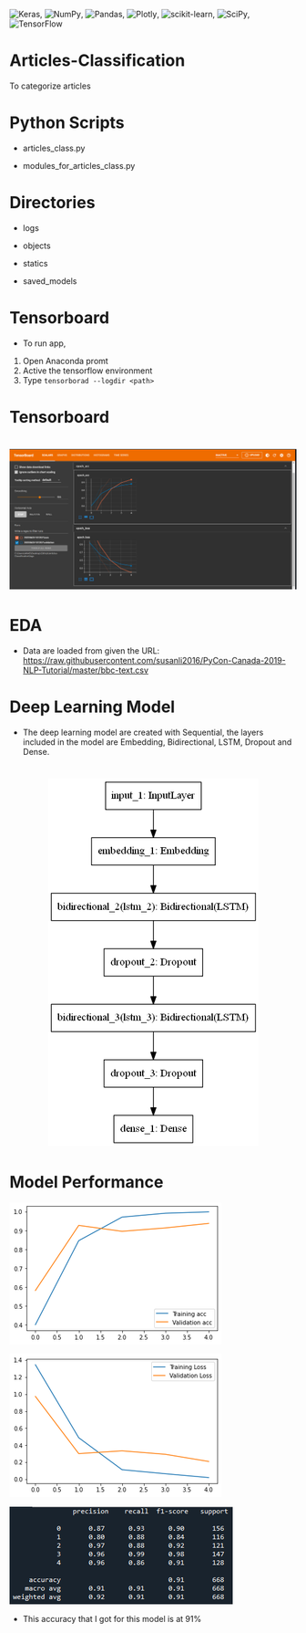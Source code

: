 ![Keras](https://img.shields.io/badge/Keras-%23D00000.svg?style=for-the-badge&logo=Keras&logoColor=white), ![NumPy](https://img.shields.io/badge/numpy-%23013243.svg?style=for-the-badge&logo=numpy&logoColor=white), 	![Pandas](https://img.shields.io/badge/pandas-%23150458.svg?style=for-the-badge&logo=pandas&logoColor=white), ![Plotly](https://img.shields.io/badge/Plotly-%233F4F75.svg?style=for-the-badge&logo=plotly&logoColor=white), ![scikit-learn](https://img.shields.io/badge/scikit--learn-%23F7931E.svg?style=for-the-badge&logo=scikit-learn&logoColor=white), ![SciPy](https://img.shields.io/badge/SciPy-%230C55A5.svg?style=for-the-badge&logo=scipy&logoColor=%white), 	![TensorFlow](https://img.shields.io/badge/TensorFlow-%23FF6F00.svg?style=for-the-badge&logo=TensorFlow&logoColor=white)

# Articles-Classification
 To categorize articles

# Python Scripts
  * articles_class.py
  
  * modules_for_articles_class.py

# Directories

  * logs

  * objects
  
  * statics
  
  * saved_models

# Tensorboard
  * To run app,
   1. Open Anaconda promt
   2. Active the tensorflow environment
   3. Type `tensorborad --logdir <path>`
 
# Tensorboard
<h1 align="center">
 
![alt text](https://github.com/AnasHafi07/Articles-Classification/blob/main/objects/Tensorboard.png)

 # EDA
 
  * Data are loaded from given the URL: https://raw.githubusercontent.com/susanli2016/PyCon-Canada-2019-NLP-Tutorial/master/bbc-text.csv
 
 # Deep Learning Model
 
  * The deep learning model are created with Sequential, the layers included in the model are Embedding, Bidirectional, LSTM, Dropout and Dense.
 <h1 align="center">
  
![alt text](https://github.com/AnasHafi07/Articles-Classification/blob/main/objects/model.png)
  
 # Model Performance

  ![alt text](https://github.com/AnasHafi07/Articles-Classification/blob/main/objects/train_val_acc.png)
  
  ![alt text](https://github.com/AnasHafi07/Articles-Classification/blob/main/objects/train_val_loss.png)
  
  


  ![alt text](https://github.com/AnasHafi07/Articles-Classification/blob/main/objects/score.png)
  
   * This accuracy that I got for this model is at 91%
 
 

